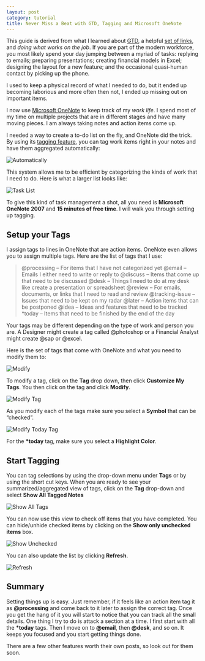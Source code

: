 ```yaml
---
layout: post
category: tutorial
title: Never Miss a Beat with GTD, Tagging and Microsoft OneNote
---
```


This guide is derived from what I learned about [GTD](http://www.bing.com/search?q=getting+things+done&go=&form=QBRE&qs=n), a helpful [set of links](http://www.blog.7breaths.co.uk/2007/06/gtd-with-onenote-collected-links.html), and *doing what works on the job*.  If you are part of the modern workforce, you most likely spend your day jumping between a myriad of tasks: replying to emails; preparing presentations; creating financial models in Excel; designing the layout for a new feature; and the occasional quasi-human contact by picking up the phone.

I used to keep a physical record of what I needed to do, but it ended up becoming laborious and more often then not, I ended up missing out on important items.

I now use [Microsoft OneNote](http://office.microsoft.com/en-us/onenote/default.aspx) to keep track of my *work life*.  I spend most of my time on multiple projects that are in different stages and have many moving pieces. I am always taking notes and action items come up.

I needed a way to create a to-do list on the fly, and OneNote did the trick.  By using its [tagging feature](http://office.microsoft.com/en-us/onenote/HA102209411033.aspx?pid=CH102381781033), you can tag work items right in your notes and have them aggregated automatically:

![Automatically](http://panchadsaram.com/wp-content/uploads/2009/07/notetotag.gif)

This system allows me to be efficient by categorizing the kinds of work that I need to do.  Here is what a larger list looks like:

![Task List](http://panchadsaram.com/wp-content/uploads/2009/07/listoftasks1.gif)

To give this kind of task management a shot, all you need is **Microsoft OneNote 2007** and **15 minutes of free time**.  I will walk you through setting up tagging.

## Setup your Tags

I assign tags to lines in OneNote that are action items.  OneNote even allows you to assign multiple tags.  Here are the list of tags that I use:

> \@processing – For items that I have not categorized yet
> \@email – Emails I either need to write or reply to
> \@discuss – Items that come up that need to be discussed
> \@desk – Things I need to do at my desk like create a presentation or spreadsheet
> \@review – For emails, documents, or links that I need to read and review
> \@tracking-issue – Issues that need to be kept on my radar
> \@later – Action items that can be postponed
> \@idea – Ideas and features that need to be tracked
> \*today – Items that need to be finished by the end of the day

Your tags may be different depending on the type of work and person you are.  A Designer might create a tag called @photoshop or a Financial Analyst might create @sap or @excel.

Here is the set of tags that come with OneNote and what you need to modify them to:

![Modify](http://panchadsaram.com/wp-content/uploads/2009/07/beforeafter.gif)

To modify a tag, click on the **Tag** drop down, then click **Customize My Tags**.  You then click on the tag and click **Modify**.

![Modify Tag](http://panchadsaram.com/wp-content/uploads/2009/07/processing.gif)

As you modify each of the tags make sure you select a **Symbol** that can be “checked”.

![Modify Today Tag](http://panchadsaram.com/wp-content/uploads/2009/07/today.gif)

For the **\*today** tag, make sure you select a **Highlight Color**.


## Start Tagging

You can tag selections by using the drop-down menu under **Tags** or by using the short cut keys.  When you are ready to see your summarized/aggregated view of tags, click on the **Tag** drop-down and select **Show All Tagged Notes**

![Show All Tags](http://panchadsaram.com/wp-content/uploads/2009/07/showtagged.gif)

You can now use this view to check off items that you have completed.  You can hide/unhide checked items by clicking on the **Show only unchecked items** box.

![Show Unchecked](http://panchadsaram.com/wp-content/uploads/2009/07/unchecked.gif)

You can also update the list by clicking **Refresh**.

![Refresh](http://panchadsaram.com/wp-content/uploads/2009/07/refresh.gif)

## Summary

Setting things up is easy.  Just remember, if it feels like an action item tag it as **@processing** and come back to it later to assign the correct tag.  Once you get the hang of it you will start to notice that you can track all the small details.  One thing I try to do is attack a section at a time.  I first start with all the **\*today** tags.  Then I move on to **@email**, then **@desk**, and so on.  It keeps you focused and you start getting things done.

There are a few other features worth their own posts, so look out for them soon.